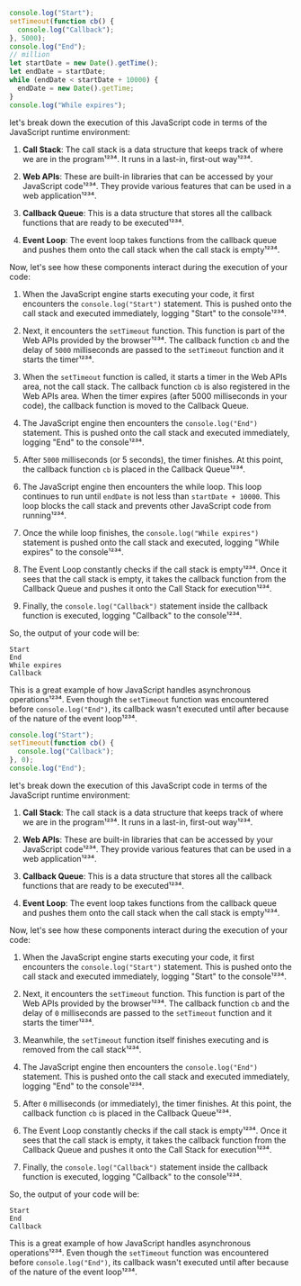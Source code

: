 ```js
console.log("Start");
setTimeout(function cb() {
  console.log("Callback");
}, 5000);
console.log("End");
// million
let startDate = new Date().getTime();
let endDate = startDate;
while (endDate < startDate + 10000) {
  endDate = new Date().getTime;
}
console.log("While expires");
```

let's break down the execution of this JavaScript code in terms of the JavaScript runtime environment:

1. **Call Stack**: The call stack is a data structure that keeps track of where we are in the program¹²³⁴. It runs in a last-in, first-out way¹²³⁴.

2. **Web APIs**: These are built-in libraries that can be accessed by your JavaScript code¹²³⁴. They provide various features that can be used in a web application¹²³⁴.

3. **Callback Queue**: This is a data structure that stores all the callback functions that are ready to be executed¹²³⁴.

4. **Event Loop**: The event loop takes functions from the callback queue and pushes them onto the call stack when the call stack is empty¹²³⁴.

Now, let's see how these components interact during the execution of your code:

1. When the JavaScript engine starts executing your code, it first encounters the `console.log("Start")` statement. This is pushed onto the call stack and executed immediately, logging "Start" to the console¹²³⁴.

2. Next, it encounters the `setTimeout` function. This function is part of the Web APIs provided by the browser¹²³⁴. The callback function `cb` and the delay of `5000` milliseconds are passed to the `setTimeout` function and it starts the timer¹²³⁴.

3. When the `setTimeout` function is called, it starts a timer in the Web APIs area, not the call stack. The callback function `cb` is also registered in the Web APIs area. When the timer expires (after 5000 milliseconds in your code), the callback function is moved to the Callback Queue.

4. The JavaScript engine then encounters the `console.log("End")` statement. This is pushed onto the call stack and executed immediately, logging "End" to the console¹²³⁴.

5. After `5000` milliseconds (or 5 seconds), the timer finishes. At this point, the callback function `cb` is placed in the Callback Queue¹²³⁴.

6. The JavaScript engine then encounters the while loop. This loop continues to run until `endDate` is not less than `startDate + 10000`. This loop blocks the call stack and prevents other JavaScript code from running¹²³⁴.

7. Once the while loop finishes, the `console.log("While expires")` statement is pushed onto the call stack and executed, logging "While expires" to the console¹²³⁴.

8. The Event Loop constantly checks if the call stack is empty¹²³⁴. Once it sees that the call stack is empty, it takes the callback function from the Callback Queue and pushes it onto the Call Stack for execution¹²³⁴.

9. Finally, the `console.log("Callback")` statement inside the callback function is executed, logging "Callback" to the console¹²³⁴.

So, the output of your code will be:

```
Start
End
While expires
Callback
```

This is a great example of how JavaScript handles asynchronous operations¹²³⁴. Even though the `setTimeout` function was encountered before `console.log("End")`, its callback wasn't executed until after because of the nature of the event loop¹²³⁴.

```js
console.log("Start");
setTimeout(function cb() {
  console.log("Callback");
}, 0);
console.log("End");
```

let's break down the execution of this JavaScript code in terms of the JavaScript runtime environment:

1. **Call Stack**: The call stack is a data structure that keeps track of where we are in the program¹²³⁴. It runs in a last-in, first-out way¹²³⁴.

2. **Web APIs**: These are built-in libraries that can be accessed by your JavaScript code¹²³⁴. They provide various features that can be used in a web application¹²³⁴.

3. **Callback Queue**: This is a data structure that stores all the callback functions that are ready to be executed¹²³⁴.

4. **Event Loop**: The event loop takes functions from the callback queue and pushes them onto the call stack when the call stack is empty¹²³⁴.

Now, let's see how these components interact during the execution of your code:

1. When the JavaScript engine starts executing your code, it first encounters the `console.log("Start")` statement. This is pushed onto the call stack and executed immediately, logging "Start" to the console¹²³⁴.

2. Next, it encounters the `setTimeout` function. This function is part of the Web APIs provided by the browser¹²³⁴. The callback function `cb` and the delay of `0` milliseconds are passed to the `setTimeout` function and it starts the timer¹²³⁴.

3. Meanwhile, the `setTimeout` function itself finishes executing and is removed from the call stack¹²³⁴.

4. The JavaScript engine then encounters the `console.log("End")` statement. This is pushed onto the call stack and executed immediately, logging "End" to the console¹²³⁴.

5. After `0` milliseconds (or immediately), the timer finishes. At this point, the callback function `cb` is placed in the Callback Queue¹²³⁴.

6. The Event Loop constantly checks if the call stack is empty¹²³⁴. Once it sees that the call stack is empty, it takes the callback function from the Callback Queue and pushes it onto the Call Stack for execution¹²³⁴.

7. Finally, the `console.log("Callback")` statement inside the callback function is executed, logging "Callback" to the console¹²³⁴.

So, the output of your code will be:

```
Start
End
Callback
```

This is a great example of how JavaScript handles asynchronous operations¹²³⁴. Even though the `setTimeout` function was encountered before `console.log("End")`, its callback wasn't executed until after because of the nature of the event loop¹²³⁴.
